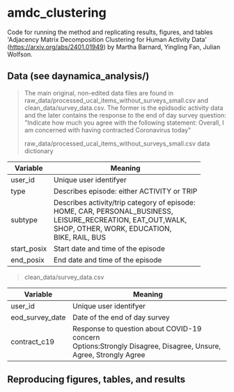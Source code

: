 # amdc_clustering
Code for running the method and replicating results, figures, and tables 'Adjacency Matrix Decomposition Clustering for Human Activity Data' (https://arxiv.org/abs/2401.01949) by Martha Barnard, Yingling Fan, Julian Wolfson.

## Data (see daynamica_analysis/)
> The main original, non-edited data files are found in raw_data/processed_ucal_items_without_surveys_small.csv and clean_data/survey_data.csv. The former is the epidsodic activity data and the later contains the response to the end of day survey question: "Indicate how much you agree with the following statement: Overall, I am concerned with having contracted Coronavirus today"
> 
> raw_data/processed_ucal_items_without_surveys_small.csv data dictionary
>
| Variable | Meaning |
|---|---|
| user_id | Unique user identifyer |
| type | Describes episode: either ACTIVITY or TRIP |
| subtype | Describes activity/trip category of episode: <br>HOME, CAR, PERSONAL_BUSINESS, <br>LEISURE_RECREATION, EAT_OUT,WALK, <br>SHOP, OTHER, WORK, EDUCATION, <br>BIKE, RAIL, BUS |
| start_posix | Start date and time of the episode |
| end_posix | End date and time of the episode |
>
> clean_data/survey_data.csv
>
| Variable | Meaning |
|---|---|
| user_id | Unique user identifyer |
| eod_survey_date | Date of the end of day survey |
| contract_c19 | Response to question about COVID-19 concern<br>Options:Strongly Disagree, Disagree, Unsure,<br>Agree, Strongly Agree |
>

## Reproducing figures, tables, and results
